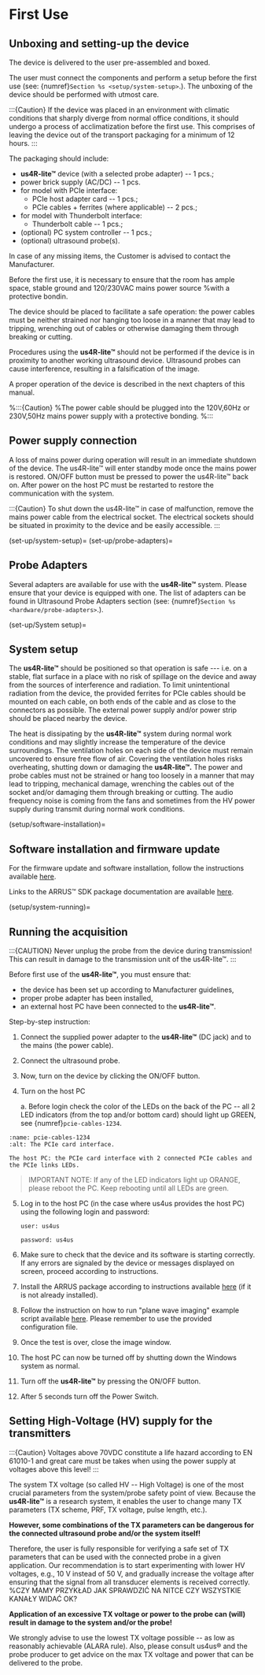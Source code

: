 # First Use

## Unboxing and setting-up the device

The device is delivered to the user pre-assembled and boxed.

The user must connect the components and perform a setup before the
first use (see: {numref}`Section %s <setup/system-setup>`.). The unboxing of the device should
be performed with utmost care.

:::{Caution}
If the device was placed in an environment with climatic conditions that sharply diverge from normal office conditions, it should undergo a process of acclimatization before the first use. This comprises of leaving the device out of the transport packaging for a minimum of 12 hours.
:::

The packaging should include:

-   **us4R-lite™** device (with a selected probe adapter) -- 1 pcs.;
-   power brick supply (AC/DC) -- 1 pcs.
-   for model with PCIe interface:
    -   PCIe host adapter card -- 1 pcs.;
    -   PCIe cables + ferrites (where applicable) -- 2 pcs.;
-   for model with Thunderbolt interface:
    -   Thunderbolt cable -- 1 pcs.;
-   (optional) PC system controller -- 1 pcs.;
-   (optional) ultrasound probe(s).

In case of any missing items, the Customer is advised to contact the Manufacturer.

Before the first use, it is necessary to ensure that the room has ample space, stable ground and 120/230VAC mains power source 
%with a protective bondin.

The device should be placed to facilitate a safe operation: the power
cables must be neither strained nor hanging too loose in a manner that
may lead to tripping, wrenching out of cables or otherwise damaging them
through breaking or cutting.

Procedures using the **us4R-lite™** should not be performed if the device is in proximity to another working ultrasound device. Ultrasound probes can cause interference, resulting in a falsification of the image.

A proper operation of the device is described in the next chapters of this manual.

%:::{Caution}
%The power cable should be plugged into the 120V,60Hz or 230V,50Hz mains power supply with a protective bonding.
%:::
## Power supply connection

<!-- :::{Caution}
The 120/230VAC power socket used to power the us4R-lite™ must be equipped with a protective earth wire. It is imperative to ensure that the electrical system provides the fire protection required for the class I devices.
::: -->

A loss of mains power during operation will result in an immediate shutdown of the device. The us4R-lite™ will enter standby mode once the mains power is restored. ON/OFF button must be pressed to power the us4R-lite™ back on. After power on the host PC must be restarted to restore the communication with the system.

:::{Caution}
To shut down the us4R-lite™ in case of malfunction, remove the mains power cable from the electrical socket. The electrical sockets should be situated in proximity to the device and be easily accessible.
:::

(set-up/system-setup)=
(set-up/probe-adapters)=
## Probe Adapters

Several adapters are available for use with the **us4R-lite™** system. Please ensure that your device is equipped with one. The list of adapters can be found in Ultrasound Probe Adapters section (see: {numref}`Section %s <hardware/probe-adapters>`.).

(set-up/System setup)=
## System setup

The **us4R-lite™** should be positioned so that operation is safe --- i.e. on a stable, flat surface in a place with no risk of spillage on the device and away from the sources of interference and radiation. 
To limit unintentional radiation from the device, the provided ferrites for PCIe cables should be mounted on each cable, on both ends of the cable and as close to the connectors as possible. The external power supply and/or power strip should be placed nearby the device. 

<!-- For more details see section: {numref}`Section %s <hardware/general>`. -->

The heat is dissipating by the **us4R-lite™** system during normal work conditions and may slightly increase the temperature of the device surroundings. The ventilation holes on each side of the device must remain uncovered to ensure free flow of air. Covering the ventilation holes risks overheating, shutting down or damaging the **us4R-lite™.** The power and probe cables must not be strained or hang too loosely in a manner that may lead to tripping, mechanical damage, wrenching the cables out of the socket and/or damaging them through breaking or
cutting. The audio frequency noise is coming from the fans and sometimes
from the HV power supply during transmit during normal work conditions.

<!-- Please consult the Manufacturer guidelines in section {numref}`Section %s <manufacturer-guidelines>`. -->

(setup/software-installation)=
## Software installation and firmware update

For the firmware update and software installation, follow the instructions available
[here](https://us4useu.github.io/arrus-toolkit/content/installation/index.html).

Links to the ARRUS™ SDK package documentation are available
[here](https://github.com/us4useu/arrus).


(setup/system-running)=
## Running the acquisition

:::{CAUTION}
Never unplug the probe from the device during transmission!
This can result in damage to the transmission unit of the us4R-lite™.
:::

Before first use of the **us4R-lite™**, you must ensure that:

* the device has been set up according to Manufacturer guidelines,
* proper probe adapter has been installed,
* an external host PC have been connected to the **us4R-lite™**.

Step-by-step instruction:

1.  Connect the supplied power adapter to the **us4R-lite™** (DC jack) and to the mains (the power cable).
1.  Connect the ultrasound probe.
1.  Now, turn on the device by clicking the ON/OFF button.
1.  Turn on the host PC

    a.  Before login check the color of the LEDs on the back of the PC
        -- all 2 LED indicators (from the top and/or bottom card)
        should light up GREEN, see {numref}`pcie-cables-1234`.

```{figure} img/pcie-cables-1234.jpg
:name: pcie-cables-1234
:alt: The PCIe card interface.

The host PC: the PCIe card interface with 2 connected PCIe cables and the PCIe links LEDs.
```

>IMPORTANT NOTE: If any of the LED indicators light up ORANGE, please reboot the PC. Keep rebooting until all LEDs are green.

5.  Log in to the host PC (in the case where us4us provides the host PC) using the following login and password:

    `user: us4us`
    
    `password: us4us`

6.  Make sure to check that the device and its software is starting
    correctly. If any errors are signaled by the device or messages
    displayed on screen, proceed according to instructions.

7.  Install the ARRUS package according to instructions available
    [here](https://us4useu.github.io/arrus-toolkit/content/installation/index.html#python) (if it is not already installed).

8.  Follow the instruction on how to run "plane wave imaging" example script available [here](https://us4useu.github.io/arrus-toolkit/content/installation/index.html#python). Please remember to use the provided configuration file.

9.  Once the test is over, close the image window.

10. The host PC can now be turned off by shutting down the Windows
    system as normal.

11. Turn off the **us4R-lite™** by pressing the ON/OFF button.

12. After 5 seconds turn off the Power Switch.

## Setting High-Voltage (HV) supply for the transmitters

:::{Caution}
Voltages above 70VDC constitute a life hazard according to EN 61010-1 and great care must be takes when using the power supply at voltages above this level!
:::

The system TX voltage (so called HV -- High Voltage) is one of the most
crucial parameters from the system/probe safety point of view. Because
the **us4R-lite™** is a research system, it enables the user to change many TX parameters (TX scheme, PRF, TX voltage, pulse length, etc.).

**However, some combinations of the TX parameters can be dangerous for
the connected ultrasound probe and/or the system itself!** 

Therefore, the user is fully responsible for verifying a safe set of TX parameters that can be used with the connected probe in a given application. Our recommendation is to start experimenting with lower HV voltages, e.g., 10 V instead of 50 V, and gradually increase the voltage after ensuring that the signal from all transducer elements is received correctly.
%CZY MAMY PRZYKŁAD JAK SPRAWDZIĆ NA NITCE CZY WSZYSTKIE KANAŁY WIDAĆ OK?

**Application of an excessive TX voltage or power to the probe can
(will) result in damage to the system and/or the probe!**

We strongly advise to use the lowest TX voltage possible -- as low as
reasonably achievable (ALARA rule). Also, please consult us4us® and the
probe producer to get advice on the max TX voltage and power that can be
delivered to the probe.

